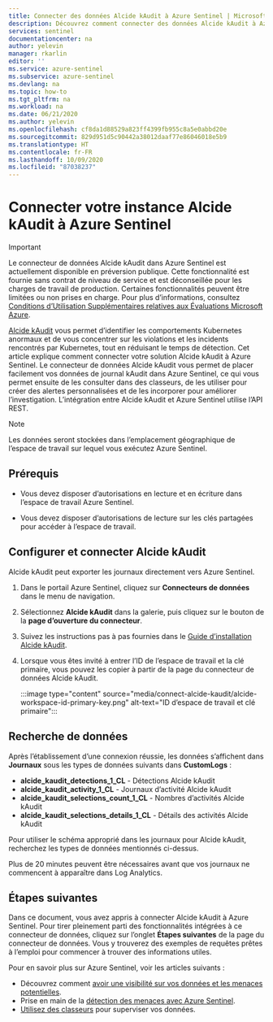 ```yaml
---
title: Connecter des données Alcide kAudit à Azure Sentinel | Microsoft Docs
description: Découvrez comment connecter des données Alcide kAudit à Azure Sentinel.
services: sentinel
documentationcenter: na
author: yelevin
manager: rkarlin
editor: ''
ms.service: azure-sentinel
ms.subservice: azure-sentinel
ms.devlang: na
ms.topic: how-to
ms.tgt_pltfrm: na
ms.workload: na
ms.date: 06/21/2020
ms.author: yelevin
ms.openlocfilehash: cf8da1d88529a823ff4399fb955c8a5e0abbd20e
ms.sourcegitcommit: 829d951d5c90442a38012daaf77e86046018e5b9
ms.translationtype: HT
ms.contentlocale: fr-FR
ms.lasthandoff: 10/09/2020
ms.locfileid: "87038237"
---
```

# <a name="connect-your-alcide-kaudit-to-azure-sentinel"></a>Connecter votre instance Alcide kAudit à Azure Sentinel

> [!IMPORTANT]
> Le connecteur de données Alcide kAudit dans Azure Sentinel est actuellement disponible en préversion publique.
> Cette fonctionnalité est fournie sans contrat de niveau de service et est déconseillée pour les charges de travail de production. Certaines fonctionnalités peuvent être limitées ou non prises en charge. Pour plus d’informations, consultez [Conditions d’Utilisation Supplémentaires relatives aux Évaluations Microsoft Azure](https://azure.microsoft.com/support/legal/preview-supplemental-terms/).

[Alcide kAudit](https://www.alcide.io/kaudit-K8s-forensics/) vous permet d’identifier les comportements Kubernetes anormaux et de vous concentrer sur les violations et les incidents rencontrés par Kubernetes, tout en réduisant le temps de détection. Cet article explique comment connecter votre solution Alcide kAudit à Azure Sentinel. Le connecteur de données Alcide kAudit vous permet de placer facilement vos données de journal kAudit dans Azure Sentinel, ce qui vous permet ensuite de les consulter dans des classeurs, de les utiliser pour créer des alertes personnalisées et de les incorporer pour améliorer l’investigation. L’intégration entre Alcide kAudit et Azure Sentinel utilise l’API REST.

> [!NOTE]
> Les données seront stockées dans l’emplacement géographique de l’espace de travail sur lequel vous exécutez Azure Sentinel.

## <a name="prerequisites"></a>Prérequis

- Vous devez disposer d’autorisations en lecture et en écriture dans l’espace de travail Azure Sentinel.

- Vous devez disposer d’autorisations de lecture sur les clés partagées pour accéder à l’espace de travail.

## <a name="configure-and-connect-alcide-kaudit"></a>Configurer et connecter Alcide kAudit

Alcide kAudit peut exporter les journaux directement vers Azure Sentinel.

1. Dans le portail Azure Sentinel, cliquez sur **Connecteurs de données** dans le menu de navigation.

1. Sélectionnez **Alcide kAudit**  dans la galerie, puis cliquez sur le bouton de la **page d’ouverture du connecteur**.

1. Suivez les instructions pas à pas fournies dans le [Guide d’installation Alcide kAudit](https://get.alcide.io/hubfs/Azure%20Sentinel%20Integration%20with%20kAudit.pdf).

1. Lorsque vous êtes invité à entrer l’ID de l’espace de travail et la clé primaire, vous pouvez les copier à partir de la page du connecteur de données Alcide kAudit.

    :::image type="content" source="media/connect-alcide-kaudit/alcide-workspace-id-primary-key.png" alt-text="ID d’espace de travail et clé primaire":::

## <a name="find-your-data"></a>Recherche de données

Après l’établissement d’une connexion réussie, les données s’affichent dans **Journaux** sous les types de données suivants dans **CustomLogs** :

- **alcide_kaudit_detections_1_CL** - Détections Alcide kAudit 
- **alcide_kaudit_activity_1_CL** - Journaux d’activité Alcide kAudit
- **alcide_kaudit_selections_count_1_CL** - Nombres d’activités Alcide kAudit
- **alcide_kaudit_selections_details_1_CL** - Détails des activités Alcide kAudit

Pour utiliser le schéma approprié dans les journaux pour Alcide kAudit, recherchez les types de données mentionnés ci-dessus.

Plus de 20 minutes peuvent être nécessaires avant que vos journaux ne commencent à apparaître dans Log Analytics.

## <a name="next-steps"></a>Étapes suivantes

Dans ce document, vous avez appris à connecter Alcide kAudit à Azure Sentinel. Pour tirer pleinement parti des fonctionnalités intégrées à ce connecteur de données, cliquez sur l’onglet **Étapes suivantes** de la page du connecteur de données. Vous y trouverez des exemples de requêtes prêtes à l’emploi pour commencer à trouver des informations utiles.

Pour en savoir plus sur Azure Sentinel, voir les articles suivants :

- Découvrez comment [avoir une visibilité sur vos données et les menaces potentielles](quickstart-get-visibility.md).
- Prise en main de la [détection des menaces avec Azure Sentinel](tutorial-detect-threats-built-in.md).
- [Utilisez des classeurs](tutorial-monitor-your-data.md) pour superviser vos données.
